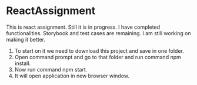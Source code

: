 # ReactAssignment
This is react assignment. Still it is in progress. I have completed functionalities. Storybook and test cases are remaining. I am still working on making it better.

1) To start on it we need to download this project and save in one folder.
2) Open command prompt and go to that folder and run command npm install.
3) Now run command npm start.
4) It will open application in new browser window.
